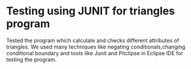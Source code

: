 # Testing using JUNIT for triangles program
Tested the program which calculate and checks different attributes of triangles.
We used many techniques like negating conditionals,changing conditional boundary and tools like Junit and Pitclipse in Eclipse IDE for testing the program. 
